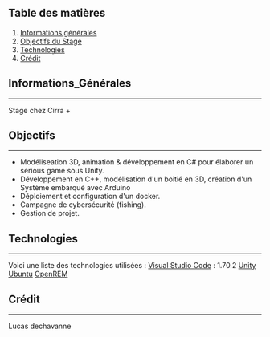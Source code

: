 ## Table des matières
1. [Informations générales](#informations_générales)
2. [Objectifs du Stage](#Objectifs)
3. [Technologies](#technologies)
4. [Crédit](#crédit)

## Informations_Générales
***
Stage chez Cirra + 
## Objectifs
***
- Modéliseation 3D, animation & développement en C# pour élaborer un serious game sous Unity.
- Développement en C++, modélisation d'un boitié en 3D, création d'un Système embarqué avec Arduino
- Déploiement et configuration d'un docker.
- Campagne de cybersécurité (fishing).
- Gestion de projet.
## Technologies
***
Voici une liste des technologies utilisées :
[Visual Studio Code](https://code.visualstudio.com/) : 1.70.2
[Unity](https://unity.com/fr)
[Ubuntu](https://www.ubuntu-fr.org/)
[OpenREM](https://openrem.org/)
## Crédit 
***
Lucas dechavanne 
 
